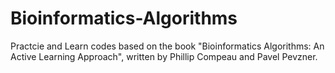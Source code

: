 # Bioinformatics-Algorithms
Practcie and Learn codes based on the book "Bioinformatics Algorithms: An Active Learning Approach", written by Phillip Compeau and Pavel Pevzner.
